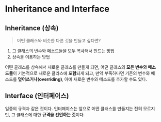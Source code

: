 # Inheritance and Interface

## Inheritance (상속)

> 어떤 클래스와 비슷한 다른 것을 만들고 싶다면?

1. 그 클래스의 변수와 메소드들을 모두 복사해서 만드는 방법
2. 상속을 이용하는 방법

어떤 클래스를 상속해서 새로운 클래스를 만들게 되면, 어떤 클래스의 **모든 변수와 메소드들**이 기본적으로 새로운 클라스에 **포함**되게 되고, 만약 부족하다면 기존의 변수와 메소드를 **덮어쓰거나(overriding)**, 아예 새로운 변수와 메소드를 추가할 수도 있다.

## Interface (인터페이스)

일종의 규격과 같은 것이다. 인터페이스는 앞으로 어떤 클래스를 만들지는 전혀 모르지만, 그 클래스에 대한 **규격을 선언하는 것**이다.
